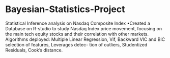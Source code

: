 # Bayesian-Statistics-Project
Statistical Inference analysis on Nasdaq Composite Index
•Created a Database on R-studio to study Nasdaq Index price movement, focusing on the main tech equity stocks and their correlation with other markets.
Algorithms deployed: Multiple Linear Regression, Vif, Backward VIC and BIC selection of features, Leverages detec- tion of outliers, Studentized Residuals, Cook’s distance.
